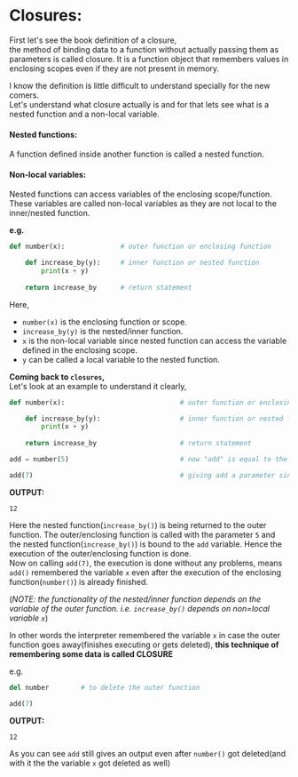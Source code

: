 # Closures:
First let's see the book definition of a closure,  
the method of binding data to a function without actually passing them as parameters is called closure. 
It is a function object that remembers values in enclosing scopes even if they are not present in memory.  

I know the definition is little difficult to understand specially for the new comers.  
Let's understand what closure actually is and for that lets see what is a nested function and a non-local variable.  

#### Nested functions:
A function defined inside another function is called a nested function.  

#### Non-local variables:
Nested functions can access variables of the enclosing scope/function. These variables are called non-local variables as they are not local to the inner/nested function.  

**e.g.**  

```python
def number(x):              # outer function or enclosing function

    def increase_by(y):     # inner function or nested function
        print(x + y)
    
    return increase_by      # return statement
```

Here,  
- `number(x)` is the enclosing function or scope.
- `increase_by(y)` is the nested/inner function.
- `x` is the non-local variable since nested function can access the variable defined in the enclosing scope.
- `y` can be called a local variable to the nested function.  

**Coming back to `closures`,**  
Let's look at an example to understand it clearly,  

```python
def number(x):                             # outer function or enclosing function

    def increase_by(y):                    # inner function or nested function
        print(x + y)
    
    return increase_by                     # return statement

add = number(5)                            # now "add" is equal to the returned function i.e. add = increase_by(y)

add(7)                                     # giving add a parameter since increase_by() takes an argument "y"
```
**OUTPUT:**
```
12
```

Here the nested function(`increase_by()`) is being returned to the outer function. The outer/enclosing function is called with the parameter `5` and the nested function(`increase_by()`) is bound to the `add` variable. Hence the execution of the outer/enclosing function is done.  
Now on calling `add(7)`, the execution is done without any problems, means `add()` remembered the variable `x` even after the execution of the enclosing function(`number()`) is already finished.  

(*NOTE: the functionality of the nested/inner function depends on the variable of the outer function. i.e. `increase_by()` depends on non=local variable `x`*)  

In other words the interpreter remembered the variable `x` in case the outer function goes away(finishes executing or gets deleted), **this technique of remembering some data is called CLOSURE**  

e.g.  

```python
del number        # to delete the outer function

add(7)
```
**OUTPUT:**
```
12
```

As you can see `add` still gives an output even after `number()` got deleted(and with it the the variable `x` got deleted as well)




